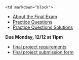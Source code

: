 	<td markdown="block">

* [About the Final Exam](slides/28/exams.html)
* [Practice Questions](resources/handouts/final/final_exam_practice.pdf)
* [Practice Questions Solutions](resources/handouts/final/final_exam_practice_solutions.pdf)
</td>
	<td markdown="block">
<!--
* Chapter 
* Chapter 
-->
</td>
	<td markdown="block">

__Due Monday, 12/12 at 11pm__

* [final project requirements](final-project.html)
* [final project submission form](https://docs.google.com/a/nyu.edu/forms/d/e/1FAIpQLSe0OP9NvaBPX1quV-bOU3_WmOTt-Yk-sAxkTLBrWm5VP_pyzw/viewform)
</td>
